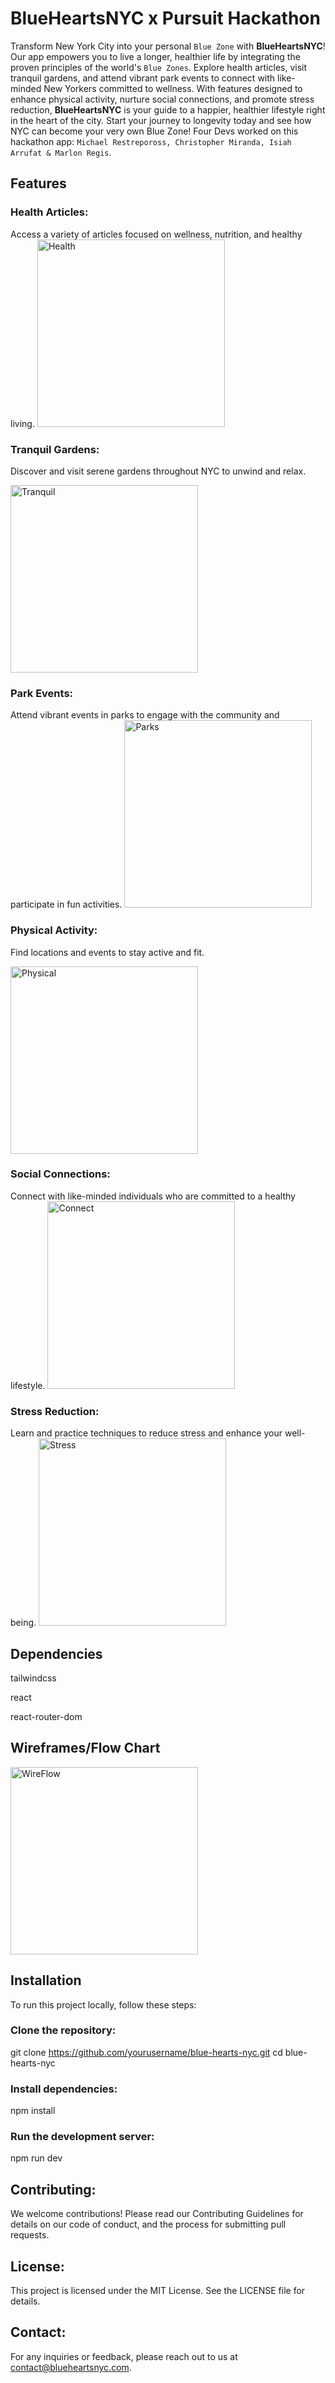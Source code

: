 # BlueHeartsNYC x Pursuit Hackathon
Transform New York City into your personal `Blue Zone` with **BlueHeartsNYC**! Our app empowers you to live a longer, healthier life by integrating the proven principles of the world's `Blue Zones`. Explore health articles, visit tranquil gardens, and attend vibrant park events to connect with like-minded New Yorkers committed to wellness. With features designed to enhance physical activity, nurture social connections, and promote stress reduction, **BlueHeartsNYC** is your guide to a happier, healthier lifestyle right in the heart of the city. Start your journey to longevity today and see how NYC can become your very own Blue Zone! Four Devs worked on this hackathon app: `Michael Restrepoross, Christopher Miranda, Isiah Arrufat & Marlon Regis`.

## Features
### Health Articles: 
Access a variety of articles focused on wellness, nutrition, and healthy living.
<img src="https://res.cloudinary.com/dgifdj6nx/image/upload/v1717692433/BlueHeartsNYC-EatWisely_ut3vlf.jpg" alt="Health" width="300" height="300">

### Tranquil Gardens: 
Discover and visit serene gardens throughout NYC to unwind and relax.

<img src="https://res.cloudinary.com/dgifdj6nx/image/upload/v1717692433/BlueHeartsNYC-MoveNaturally_duwdd7.jpg" alt="Tranquil" width="300" height="300">

### Park Events: 
Attend vibrant events in parks to engage with the community and participate in fun activities.
<img src="https://res.cloudinary.com/dgifdj6nx/image/upload/v1717692432/BlueHeartsNYC-Slide-connect_cmvwao.jpg" alt="Parks" width="300" height="300">

### Physical Activity: 
Find locations and events to stay active and fit.

<img src="https://res.cloudinary.com/dgifdj6nx/image/upload/v1717951151/BlueHeartsNYC-GIFMoveNaturally_x2rrgw.gif" alt="Physical" width="300" height="300">

### Social Connections: 
Connect with like-minded individuals who are committed to a healthy lifestyle.
<img src="https://res.cloudinary.com/dgifdj6nx/image/upload/v1717951121/BlueHeartsNYC-GIFConnect_hcso48.gif" alt="Connect" width="300" height="300">

### Stress Reduction: 
Learn and practice techniques to reduce stress and enhance your well-being.
<img src="https://res.cloudinary.com/dgifdj6nx/image/upload/v1717784086/BlueHeartsNYC-GIFOutlook_yvntbi.gif" alt="Stress" width="300" height="300">

## Dependencies
tailwindcss

react

react-router-dom

## Wireframes/Flow Chart
<img src="https://res.cloudinary.com/dgifdj6nx/image/upload/v1717950824/BlueHeartsNYC-Screenshot_2_fivhth.png" alt="WireFlow" width="300" height="300">

## Installation
To run this project locally, follow these steps:

### Clone the repository:
git clone https://github.com/yourusername/blue-hearts-nyc.git
cd blue-hearts-nyc

### Install dependencies:
npm install

### Run the development server:
npm run dev

## Contributing:
We welcome contributions! Please read our Contributing Guidelines for details on our code of conduct, and the process for submitting pull requests.

 ## License:
This project is licensed under the MIT License. See the LICENSE file for details.

## Contact:
For any inquiries or feedback, please reach out to us at contact@blueheartsnyc.com.